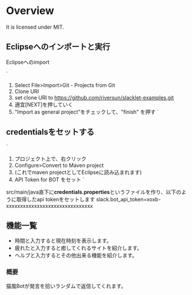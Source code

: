 # Overview

It is licensed under MIT.

## Eclipseへのインポートと実行

Eclipseへのimport

 `
1. Select File>Import>Git - Projects from Git
2. Clone URI
3. set clone URI to https://github.com/riversun/slacklet-examples.git
4. 適宜[NEXT]を押していく
5. "Import as general project"をチェックして、"finish" を押す
 `

## credentialsをセットする

 `
1. プロジェクト上で、右クリック
2. Configure>Convert to Maven project
3. (これでmaven projectとしてEclipseに読み込まれます)
4. API Token for BOT をセット
 `
 
src/main/java直下に**credentials.properties**というファイルを作り、以下のように取得したapi tokenをセットします
slack.bot_api_token=xoxb-xxxxxxxxxxxxxxxxxxxxxxxxxxxxxxx


## 機能一覧
 
 - 時間と入力すると現在時刻を表示します。
 - 疲れたと入力すると癒してくれるサイトを紹介します。
 - ヘルプと入力するとその他出来る機能を紹介します。


### 概要
猫風Botが発言を拾いランダムで返信してくれます。
